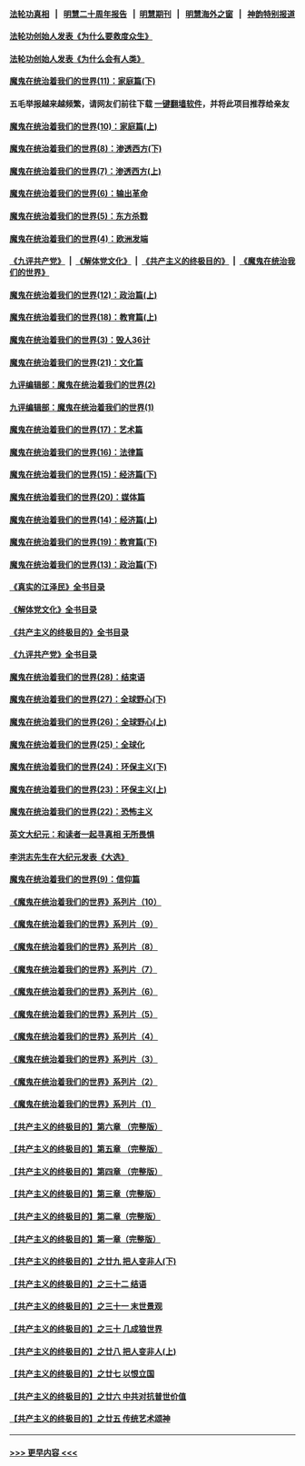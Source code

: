 #### [法轮功真相](https://github.com/gfw-breaker/truth/blob/master/README.md?t=0) &nbsp;&nbsp;|&nbsp;&nbsp; [明慧二十周年报告](https://github.com/gfw-breaker/mh-reports/blob/master/README.md?t=0) &nbsp;&nbsp;|&nbsp;&nbsp;[明慧期刊](https://github.com/gfw-breaker/mh-qikan) &nbsp;&nbsp;|&nbsp;&nbsp; [明慧海外之窗](https://github.com/gfw-breaker/mh-news/blob/master/README.md?t=0) &nbsp;&nbsp;|&nbsp;&nbsp; [神韵特别报道](https://github.com/gfw-breaker/mh-news/blob/master/shenyun.md?t=0)
#### [法轮功创始人发表《为什么要救度众生》](../pages/nsc422/n13975246.md?t=05010343) 
#### [法轮功创始人发表《为什么会有人类》](../pages/nsc422/n13912117.md?t=05010343) 
#### [魔鬼在统治着我们的世界(11)：家庭篇(下)](../pages/nsc422/n10440961.md?t=05010343) 
#### 五毛举报越来越频繁，请网友们前往下载 [一键翻墙软件](https://github.com/gfw-breaker/ssr-accounts)，并将此项目推荐给亲友
#### [魔鬼在统治着我们的世界(10)：家庭篇(上)](../pages/nsc422/n10435448.md?t=05010343) 
#### [魔鬼在统治着我们的世界(8)：渗透西方(下)](../pages/nsc422/n10429603.md?t=05010343) 
#### [魔鬼在统治着我们的世界(7)：渗透西方(上)](../pages/nsc422/n10426013.md?t=05010343) 
#### [魔鬼在统治着我们的世界(6)：输出革命](../pages/nsc422/n10421536.md?t=05010343) 
#### [魔鬼在统治着我们的世界(5)：东方杀戮](../pages/nsc422/n10417707.md?t=05010343) 
#### [魔鬼在统治着我们的世界(4)：欧洲发端](../pages/nsc422/n10414890.md?t=05010343) 
#### [《九评共产党》](https://github.com/begood0513/9ping.md/blob/master/README.md) &nbsp;|&nbsp; [《解体党文化》](../../../../jtdwh.md/blob/master/README.md)  &nbsp;|&nbsp; [《共产主义的终极目的》](../../../../gczydzjmd.md/blob/master/README.md) &nbsp;|&nbsp; [《魔鬼在统治我们的世界》](../../../../mgztzwmdsj.md/blob/master/README.md) 
#### [魔鬼在统治着我们的世界(12)：政治篇(上)](../pages/nsc422/n10444576.md?t=05010343) 
#### [魔鬼在统治着我们的世界(18)：教育篇(上)](../pages/nsc422/n10526970.md?t=05010343) 
#### [魔鬼在统治着我们的世界(3)：毁人36计](../pages/nsc422/n10411583.md?t=05010343) 
#### [魔鬼在统治着我们的世界(21)：文化篇](../pages/nsc422/n10597706.md?t=05010343) 
#### [九评编辑部：魔鬼在统治着我们的世界(2)](../pages/nsc422/n10410036.md?t=05010343) 
#### [九评编辑部：魔鬼在统治着我们的世界(1)](../pages/nsc422/n10406825.md?t=05010343) 
#### [魔鬼在统治着我们的世界(17)：艺术篇](../pages/nsc422/n10499093.md?t=05010343) 
#### [魔鬼在统治着我们的世界(16)：法律篇](../pages/nsc422/n10485969.md?t=05010343) 
#### [魔鬼在统治着我们的世界(15)：经济篇(下)](../pages/nsc422/n10469975.md?t=05010343) 
#### [魔鬼在统治着我们的世界(20)：媒体篇](../pages/nsc422/n10586579.md?t=05010343) 
#### [魔鬼在统治着我们的世界(14)：经济篇(上)](../pages/nsc422/n10457370.md?t=05010343) 
#### [魔鬼在统治着我们的世界(19)：教育篇(下)](../pages/nsc422/n10564808.md?t=05010343) 
#### [魔鬼在统治着我们的世界(13)：政治篇(下)](../pages/nsc422/n10448270.md?t=05010343) 
#### [《真实的江泽民》全书目录](../pages/nsc422/n13721399.md?t=05010343) 
#### [《解体党文化》全书目录](../pages/nsc422/n13721157.md?t=05010343) 
#### [《共产主义的终极目的》全书目录](../pages/nsc422/n13721048.md?t=05010343) 
#### [《九评共产党》全书目录](../pages/nsc422/n13708085.md?t=05010343) 
#### [魔鬼在统治着我们的世界(28)：结束语](../pages/nsc422/n10936246.md?t=05010343) 
#### [魔鬼在统治着我们的世界(27)：全球野心(下)](../pages/nsc422/n10928319.md?t=05010343) 
#### [魔鬼在统治着我们的世界(26)：全球野心(上)](../pages/nsc422/n10900318.md?t=05010343) 
#### [魔鬼在统治着我们的世界(25)：全球化](../pages/nsc422/n10788205.md?t=05010343) 
#### [魔鬼在统治着我们的世界(24)：环保主义(下)](../pages/nsc422/n10695307.md?t=05010343) 
#### [魔鬼在统治着我们的世界(23)：环保主义(上)](../pages/nsc422/n10688613.md?t=05010343) 
#### [魔鬼在统治着我们的世界(22)：恐怖主义](../pages/nsc422/n10614727.md?t=05010343) 
#### [英文大纪元：和读者一起寻真相 无所畏惧](../pages/nsc422/n12542027.md?t=05010343) 
#### [李洪志先生在大纪元发表《大选》](../pages/nsc422/n12534746.md?t=05010343) 
#### [魔鬼在统治着我们的世界(9)：信仰篇](../pages/nsc422/n10432159.md?t=05010343) 
#### [《魔鬼在统治着我们的世界》系列片（10）](../pages/nsc422/n12292670.md?t=05010343) 
#### [《魔鬼在统治着我们的世界》系列片（9）](../pages/nsc422/n12290859.md?t=05010343) 
#### [《魔鬼在统治着我们的世界》系列片（8）](../pages/nsc422/n12287445.md?t=05010343) 
#### [《魔鬼在统治着我们的世界》系列片（7）](../pages/nsc422/n12283425.md?t=05010343) 
#### [《魔鬼在统治着我们的世界》系列片（6）](../pages/nsc422/n12282314.md?t=05010343) 
#### [《魔鬼在统治着我们的世界》系列片（5）](../pages/nsc422/n12281419.md?t=05010343) 
#### [《魔鬼在统治着我们的世界》系列片（4）](../pages/nsc422/n12274024.md?t=05010343) 
#### [《魔鬼在统治着我们的世界》系列片（3）](../pages/nsc422/n12271322.md?t=05010343) 
#### [《魔鬼在统治着我们的世界》系列片（2）](../pages/nsc422/n12269049.md?t=05010343) 
#### [《魔鬼在统治着我们的世界》系列片（1）](../pages/nsc422/n12267575.md?t=05010343) 
#### [【共产主义的终极目的】第六章 （完整版）](../pages/nsc422/n11428913.md?t=05010343) 
#### [【共产主义的终极目的】第五章 （完整版）](../pages/nsc422/n11428912.md?t=05010343) 
#### [【共产主义的终极目的】第四章 （完整版）](../pages/nsc422/n11428907.md?t=05010343) 
#### [【共产主义的终极目的】第三章（完整版）](../pages/nsc422/n11428848.md?t=05010343) 
#### [【共产主义的终极目的】第二章（完整版）](../pages/nsc422/n11428831.md?t=05010343) 
#### [【共产主义的终极目的】第一章（完整版）](../pages/nsc422/n11417651.md?t=05010343) 
#### [【共产主义的终极目的】之廿九 把人变非人(下)](../pages/nsc422/n11344140.md?t=05010343) 
#### [【共产主义的终极目的】之三十二 结语](../pages/nsc422/n11360535.md?t=05010343) 
#### [【共产主义的终极目的】之三十一 末世景观](../pages/nsc422/n11351129.md?t=05010343) 
#### [【共产主义的终极目的】之三十 几成狼世界](../pages/nsc422/n11348280.md?t=05010343) 
#### [【共产主义的终极目的】之廿八 把人变非人(上)](../pages/nsc422/n11340492.md?t=05010343) 
#### [【共产主义的终极目的】之廿七 以恨立国](../pages/nsc422/n11336944.md?t=05010343) 
#### [【共产主义的终极目的】之廿六 中共对抗普世价值](../pages/nsc422/n11324785.md?t=05010343) 
#### [【共产主义的终极目的】之廿五 传统艺术颂神](../pages/nsc422/n11296396.md?t=05010343) 

----
#### [ >>> 更早内容 <<< ](../indexes/nsc422-earlier.md)

